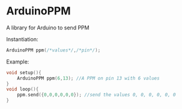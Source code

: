 # ArduinoPPM
 A library for Arduino to send PPM

 Instantiation: 
 ```c++
 ArduinoPPM ppm(/*values*/,/*pin*/);
 ```

 Example:
 ```c++
 void setup(){
     ArduinoPPM ppm(6,13); //A PPM on pin 13 with 6 values
 }
 void loop(){
     ppm.send({0,0,0,0,0,0}); //send the values 0, 0, 0, 0, 0, 0
 }
 ```